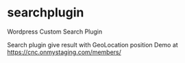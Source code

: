 # searchplugin
Wordpress Custom Search Plugin

Search plugin give result with GeoLocation position
Demo at https://cnc.onmystaging.com/members/
